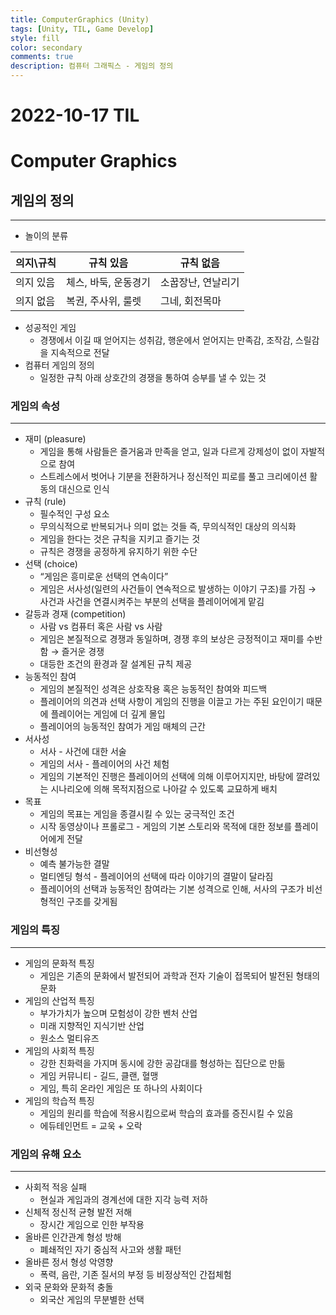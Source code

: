 ```yaml
---
title: ComputerGraphics (Unity)
tags: [Unity, TIL, Game Develop]
style: fill
color: secondary
comments: true
description: 컴퓨터 그래픽스 - 게임의 정의
---
```


# 2022-10-17 TIL

# Computer Graphics

## 게임의 정의

---

- 놀이의 분류

| 의지\규칙 | 규칙 있음            | 규칙 없음          |
| --------- | -------------------- | ------------------ |
| 의지 있음 | 체스, 바둑, 운동경기 | 소꿉장난, 연날리기 |
| 의지 없음 | 복권, 주사위, 룰렛   | 그네, 회전목마     |

- 성공적인 게임
  - 경쟁에서 이길 때 얻어지는 성취감, 행운에서 얻어지는 만족감, 조작감, 스릴감을 지속적으로 전달
- 컴퓨터 게임의 정의
  - 일정한 규칙 아래 상호간의 경쟁을 통하여 승부를 낼 수 있는 것

### 게임의 속성

---

- 재미 (pleasure)
  - 게임을 통해 사람들은 즐거움과 만족을 얻고, 일과 다르게 강제성이 없이 자발적으로 참여
  - 스트레스에서 벗어나 기분을 전환하거나 정신적인 피로를 풀고 크리에이션 활동의 대신으로 인식
- 규칙 (rule)
  - 필수적인 구성 요소
  - 무의식적으로 반복되거나 의미 없는 것들 즉, 무의식적인 대상의 의식화
  - 게임을 한다는 것은 규칙을 지키고 즐기는 것
  - 규칙은 경쟁을 공정하게 유지하기 위한 수단
- 선택 (choice)
  - “게임은 흥미로운 선택의 연속이다”
  - 게임은 서사성(일련의 사건들이 연속적으로 발생하는 이야기 구조)를 가짐 → 사건과 사건을 연결시켜주는 부분의 선택을 플레이어에게 맡김
- 갈등과 경재 (competition)
  - 사람 vs 컴퓨터 혹은 사람 vs 사람
  - 게임은 본질적으로 경쟁과 동일하며, 경쟁 후의 보상은 긍정적이고 재미를 수반함 → 즐거운 경쟁
  - 대등한 조건의 환경과 잘 설계된 규칙 제공
- 능동적인 참여
  - 게임의 본질적인 성격은 상호작용 혹은 능동적인 참여와 피드백
  - 플레이어의 의견과 선택 사항이 게임의 진행을 이끌고 가는 주된 요인이기 때문에 플레이어는 게임에 더 깊게 몰입
  - 플레이어의 능동적인 참여가 게임 매체의 근간
- 서사성
  - 서사 - 사건에 대한 서술
  - 게임의 서사 - 플레이어의 사건 체험
  - 게임의 기본적인 진행은 플레이어의 선택에 의해 이루어지지만, 바탕에 깔려있는 시나리오에 의해 목적지점으로 나아갈 수 있도록 교묘하게 배치
- 목표
  - 게임의 목표는 게임을 종결시킬 수 있는 궁극적인 조건
  - 시작 동영상이나 프롤로그 - 게임의 기본 스토리와 목적에 대한 정보를 플레이어에게 전달
- 비선형성
  - 예측 불가능한 결말
  - 멀티엔딩 형석 - 플레이어의 선택에 따라 이야기의 결말이 달라짐
  - 플레이어의 선택과 능동적인 참여라는 기본 성격으로 인해, 서사의 구조가 비선형적인 구조를 갖게됨

### 게임의 특징

---

- 게임의 문화적 특징
  - 게임은 기존의 문화에서 발전되어 과학과 전자 기술이 접목되어 발전된 형태의 문화
- 게임의 산업적 특징
  - 부가가치가 높으며 모험성이 강한 벤처 산업
  - 미래 지향적인 지식기반 산업
  - 원소스 멀티유즈
- 게임의 사회적 특징
  - 강한 친화력을 가지며 동시에 강한 공감대를 형성하는 집단으로 만듦
  - 게임 커뮤니티 - 길드, 클랜, 혈맹
  - 게임, 특히 온라인 게임은 또 하나의 사회이다
- 게임의 학습적 특징
  - 게임의 원리를 학습에 적용시킴으로써 학습의 효과를 증진시킬 수 있음
  - 에듀테인먼트 = 교욱 + 오락

### 게임의 유해 요소

---

- 사회적 적응 실패
  - 현실과 게임과의 경계선에 대한 지각 능력 저하
- 신체적 정신적 균형 발전 저해
  - 장시간 게임으로 인한 부작용
- 올바른 인간관계 형성 방해
  - 폐쇄적인 자기 중심적 사고와 생활 패턴
- 올바른 정서 형성 악영향
  - 폭력, 음란, 기존 질서의 부정 등 비정상적인 간접체험
- 외국 문화와 문화적 충돌
  - 외국산 게임의 무분별한 선택
